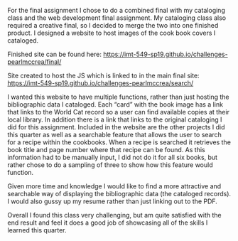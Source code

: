 For the final assignment I chose to do a combined final with my cataloging class and the web development final assignment. My cataloging class also required a creative final, so I decided to merge the two into one finished product. I designed a website to host images of the cook book covers I cataloged.

Finished site can be found here: https://imt-549-sp19.github.io/challenges-pearlmccrea/final/

Site created to host the JS which is linked to in the main final site: https://imt-549-sp19.github.io/challenges-pearlmccrea/search/

I wanted this website to have multiple functions, rather than just hosting the bibliographic data I cataloged. Each “card” with the book image has a link that links to the World Cat record so a user can find available copies at their local library. In addition there is a link that links to the original cataloging I did for this assignment. Included in the website are the other projects I did this quarter as well as a searchable feature that allows the user to search for a recipe within the cookbooks. When a recipe is searched it retrieves the book title and page number where that recipe can be found. As this information had to be manually input, I did not do it for all six books, but rather chose to do a sampling of three to show how this feature would function.

Given more time and knowledge I would like to find a more attractive and searchable way of displaying the bibliographic data (the cataloged records). I would also gussy up my resume rather than just linking out to the PDF.

Overall I found this class very challenging, but am quite satisfied with the end result and feel it does a good job of showcasing all of the skills I learned this quarter.
